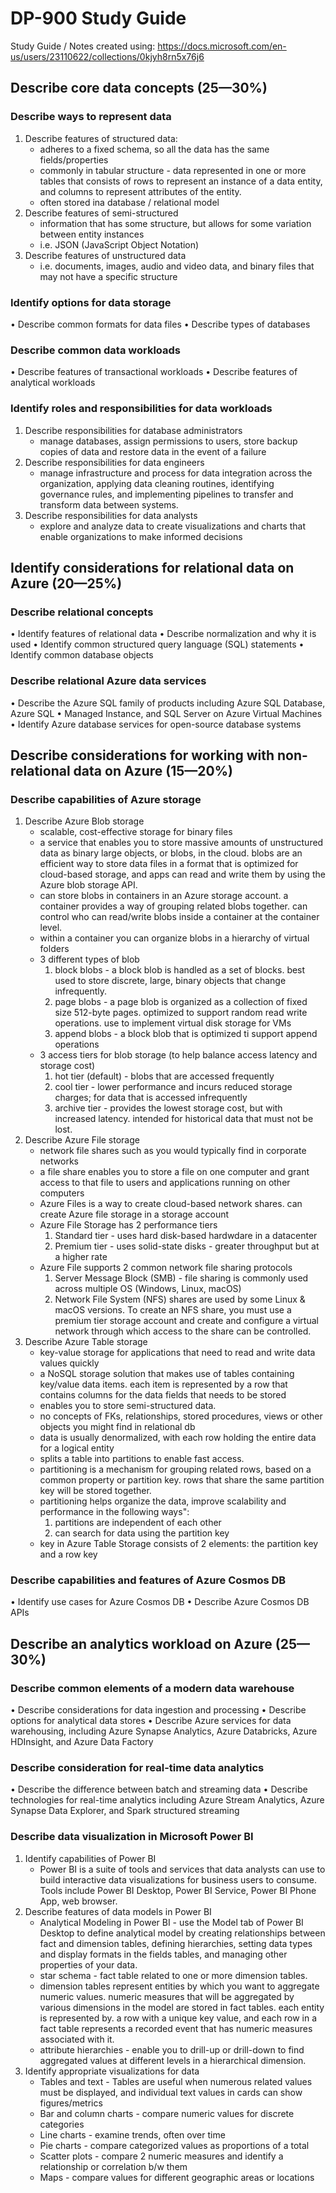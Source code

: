 # DP-900 Study Guide
Study Guide / Notes created using: https://docs.microsoft.com/en-us/users/23110622/collections/0kjyh8rn5x76j6

## Describe core data concepts (25—30%)
### Describe ways to represent data
1. Describe features of structured data: 
    - adheres to a fixed schema, so all the data has the same fields/properties 
    - commonly in tabular structure - data represented in one or more tables that consists of rows to represent an instance of a data entity, and columns to represent attributes of the entity. 
    - often stored ina database / relational model 
2. Describe features of semi-structured
    - information that has some structure, but allows for some variation between entity instances 
    - i.e. JSON (JavaScript Object Notation) 
3. Describe features of unstructured data
    - i.e. documents, images, audio and video data, and binary files that may not have a specific structure 

### Identify options for data storage
• Describe common formats for data files
• Describe types of databases

### Describe common data workloads
• Describe features of transactional workloads
• Describe features of analytical workloads

### Identify roles and responsibilities for data workloads
1. Describe responsibilities for database administrators
    - manage databases, assign permissions to users, store backup copies of data and restore data in the event of a failure  
2. Describe responsibilities for data engineers
    - manage infrastructure and process for data integration across the organization, applying data cleaning routines, identifying governance rules, and implementing pipelines to transfer and transform data between systems.  
3. Describe responsibilities for data analysts
    - explore and analyze data to create visualizations and charts that enable organizations to make informed decisions 

## Identify considerations for relational data on Azure (20—25%)
### Describe relational concepts
• Identify features of relational data
• Describe normalization and why it is used
• Identify common structured query language (SQL) statements
• Identify common database objects

### Describe relational Azure data services
• Describe the Azure SQL family of products including Azure SQL Database, Azure SQL
• Managed Instance, and SQL Server on Azure Virtual Machines
• Identify Azure database services for open-source database systems

## Describe considerations for working with non-relational data on Azure (15—20%)
### Describe capabilities of Azure storage
1. Describe Azure Blob storage
    - scalable, cost-effective storage for binary files 
    - a service that enables you to store massive amounts of unstructured data as binary large objects, or blobs, in the cloud.  blobs are an efficient way to store data files in a format that is optimized for cloud-based storage, and apps can read and write them by using the Azure blob storage API. 
    - can store blobs in containers in an Azure storage account. a container provides a way of grouping related blobs together. can control who can read/write blobs inside a container at the container level. 
    - within a container you can organize blobs in a hierarchy of virtual folders
    - 3 different types of blob
      1. block blobs - a block blob is handled as a set of blocks. best used to store discrete, large, binary objects that change infrequently. 
      2. page blobs - a page blob is organized as a collection of fixed size 512-byte pages.  optimized to support random read write operations. use to implement virtual disk storage for VMs 
      3. append blobs - a block blob that is optimized ti support append operations 
    - 3 access tiers for blob storage (to help balance access latency and storage cost)
      1. hot tier (default) - blobs that are accessed frequently
      2. cool tier - lower performance and incurs reduced storage charges; for data that is accessed infrequently
      3. archive tier - provides the lowest storage cost, but with increased latency.  intended for historical data that must not be lost. 
2. Describe Azure File storage
    - network file shares such as you would typically find in corporate networks 
    - a file share enables you to store a file on one computer and grant access to that file to users and applications running on other computers 
    - Azure Files is a way to create cloud-based network shares. can create Azure file storage in a storage account
    - Azure File Storage has 2 performance tiers
      1. Standard tier - uses hard disk-based hardwdare in a datacenter
      2. Premium tier - uses solid-state disks - greater throughput but at a higher rate 
    - Azure File supports 2 common network file sharing protocols 
      1. Server Message Block (SMB) - file sharing is commonly used across multiple OS (Windows, Linux, macOS) 
      2. Network File System (NFS) shares are used by some Linux & macOS versions.  To create an NFS share, you must use a premium tier storage account and create and configure a virtual network through which access to the share can be controlled. 
3. Describe Azure Table storage
    - key-value storage for applications that need to read and write data values quickly 
    - a NoSQL storage solution that makes use of tables containing key/value data items.  each item is represented by a row that contains columns for the data fields that needs to be stored
    - enables you to store semi-structured data.
    - no concepts of FKs, relationships, stored procedures, views or other objects you might find in relational db 
    - data is usually denormalized, with each row holding the entire data for a logical entity 
    - splits a table into partitions to enable fast access. 
    - partitioning is a mechanism for grouping related rows, based on a common property or partition key. rows that share the same partition key will be stored together.
    - partitioning helps organize the data, improve scalability and performance in the following ways":
      1. partitions are independent of each other
      2. can search for data using the partition key 
    - key in Azure Table Storage consists of 2 elements: the partition key and a row key 

### Describe capabilities and features of Azure Cosmos DB
• Identify use cases for Azure Cosmos DB
• Describe Azure Cosmos DB APIs

## Describe an analytics workload on Azure (25—30%)
### Describe common elements of a modern data warehouse
• Describe considerations for data ingestion and processing
• Describe options for analytical data stores
• Describe Azure services for data warehousing, including Azure Synapse Analytics, Azure
Databricks, Azure HDInsight, and Azure Data Factory
### Describe consideration for real-time data analytics
• Describe the difference between batch and streaming data
• Describe technologies for real-time analytics including Azure Stream Analytics, Azure Synapse
Data Explorer, and Spark structured streaming
### Describe data visualization in Microsoft Power BI
1. Identify capabilities of Power BI
    - Power BI is a suite of tools and services that data analysts can use to build interactive data visualizations for business users to consume.  Tools include Power BI Desktop, Power BI Service, Power BI Phone App, web browser. 
2. Describe features of data models in Power BI
    - Analytical Modeling in Power BI - use the Model tab of Power BI Desktop to define analytical model by creating relationships between fact and dimension tables, defining hierarchies, setting data types and display formats in the fields tables, and managing other properties of your data. 
    - star schema - fact table related to one or more dimension tables.  
    - dimension tables represent entities by which you want to aggregate numeric values.  numeric measures that will be aggregated by various dimensions in the model are stored in fact tables. each entity is represented by. a row with a unique key value, and each row in a fact table represents a recorded event that has numeric measures associated with it. 
    - attribute hierarchies - enable you to drill-up or drill-down to find aggregated values at different levels in a hierarchical dimension. 
3. Identify appropriate visualizations for data
    - Tables and text - Tables are useful when numerous related values must be displayed, and individual text values in cards can show figures/metrics
    - Bar and column charts - compare numeric values for discrete categories
    - Line charts - examine trends, often over time
    - Pie charts - compare categorized values as proportions of a total 
    - Scatter plots - compare 2 numeric measures and identify a relationship or correlation b/w them
    - Maps - compare values for different geographic areas or locations



